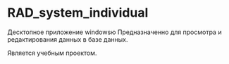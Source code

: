 # RAD_system_individual

Десктопное приложение windowsю Предназначенно для просмотра и редактирования данных в базе данных. 

Является учебным проектом.
